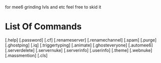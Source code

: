 for mee6 grinding lvls and etc
feel free to skid it

# List Of Commands
[.help]
[.password]
[.cf]
[.renameserver]
[.renamechannel]
[.spam]
[.purge]
[.ghostping]
[.iq]
[.triggertyping]
[.animate]
[.ghosteveryone]
[.automee6]
[.serverdelete]
[.servernuke]
[.serverinfo]
[.userinfo]
[.theme]
[.webnuke]
[.massmention]
[.cls]

